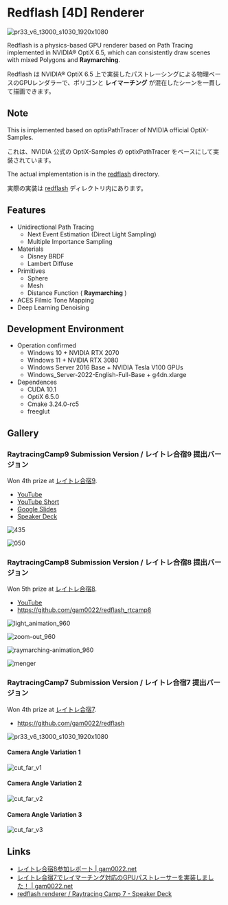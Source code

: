 # Redflash [4D] Renderer

![pr33_v6_t3000_s1030_1920x1080](https://user-images.githubusercontent.com/759115/64941257-1549c080-d8a1-11e9-9cc6-a145bdaed7d8.png)

Redflash is a physics-based GPU renderer based on Path Tracing implemented in NVIDIA® OptiX 6.5, which can consistently draw scenes with mixed Polygons and **Raymarching**.

Redflash は NVIDIA® OptiX 6.5 上で実装したパストレーシングによる物理ベースのGPUレンダラーで、ポリゴンと **レイマーチング** が混在したシーンを一貫して描画できます。

## Note

This is implemented based on optixPathTracer of NVIDIA official OptiX-Samples.

これは、NVIDIA 公式の OptiX-Samples の optixPathTracer をベースにして実装されています。

The actual implementation is in the [redflash](https://github.com/gam0022/redflash_rtcamp9/tree/master/redflash) directory.

実際の実装は [redflash]([https://github.com/gam0022/redflash/tree/master/redflash](https://github.com/gam0022/redflash_rtcamp9/tree/main/redflash)) ディレクトリ内にあります。

## Features

- Unidirectional Path Tracing
  - Next Event Estimation (Direct Light Sampling)
  - Multiple Importance Sampling
- Materials
  - Disney BRDF
  - Lambert Diffuse
- Primitives
  - Sphere
  - Mesh
  - Distance Function ( **Raymarching** )
- ACES Filmic Tone Mapping
- Deep Learning Denoising

## Development Environment

- Operation confirmed
  - Windows 10 + NVIDIA RTX 2070
  - Windows 11 + NVIDIA RTX 3080
  - Windows Server 2016 Base + NVIDIA Tesla V100 GPUs
  - Windows_Server-2022-English-Full-Base + g4dn.xlarge
- Dependences
  - CUDA 10.1
  - OptiX 6.5.0
  - Cmake 3.24.0-rc5
  - freeglut

## Gallery

### RaytracingCamp9 Submission Version / レイトレ合宿9 提出バージョン

Won 4th prize at [レイトレ合宿9](https://sites.google.com/view/rtcamp9).

- [YouTube](https://www.youtube.com/watch?v=ohbv8_jCQtc)
- [YouTube Short](https://www.youtube.com/shorts/SgPbXt50Jw0)
- [Google Slides](https://docs.google.com/presentation/d/1f05HU58XD2w_71CJOdiEqOsBI8L2TYRTMndNT9MPqpI/edit#slide=id.gbd0ef54b81_0_79)
- [Speaker Deck](https://speakerdeck.com/gam0022/rtcamp9)

![435](https://github.com/gam0022/redflash_rtcamp9/assets/759115/133b831e-9876-4866-af02-09d2aa963f27)

![050](https://github.com/gam0022/redflash_rtcamp9/assets/759115/b57df7f9-ce0d-4b9a-9122-276144f6b741)

### RaytracingCamp8 Submission Version / レイトレ合宿8 提出バージョン

Won 5th prize at [レイトレ合宿8](https://sites.google.com/view/raytracingcamp8/).

- [YouTube](https://www.youtube.com/watch?v=c7JqEpaR658)
- https://github.com/gam0022/redflash_rtcamp8

![light_animation_960](https://user-images.githubusercontent.com/759115/196082478-7956c4f1-b433-49e5-87f8-38e2db83843c.gif)

![zoom-out_960](https://user-images.githubusercontent.com/759115/196172482-8bf54473-6e84-4e36-b167-b3c665d29761.gif)

![raymarching-animation_960](https://user-images.githubusercontent.com/759115/196082497-03638681-b194-43c2-b8e1-32fd8b1cf823.gif)

![menger](https://user-images.githubusercontent.com/759115/196082998-f5fba5ec-21e9-4ae9-a4e2-5cf18127f081.gif)


<!--
![menger_960](https://gam0022.net/images/posts/2022-09-26-rtcamp8/menger_960.gif)
-->


### RaytracingCamp7 Submission Version / レイトレ合宿7 提出バージョン

Won 4th prize at [レイトレ合宿7](https://sites.google.com/site/raytracingcamp7/).

- https://github.com/gam0022/redflash

![pr33_v6_t3000_s1030_1920x1080](https://user-images.githubusercontent.com/759115/64941257-1549c080-d8a1-11e9-9cc6-a145bdaed7d8.png)

#### Camera Angle Variation 1
![cut_far_v1](https://user-images.githubusercontent.com/759115/64941285-272b6380-d8a1-11e9-943c-7bf38f5e9538.png)

#### Camera Angle Variation 2

![cut_far_v2](https://user-images.githubusercontent.com/759115/64941286-2a265400-d8a1-11e9-84a4-245cfe70fed1.png)

#### Camera Angle Variation 3

![cut_far_v3](https://user-images.githubusercontent.com/759115/64941288-2b578100-d8a1-11e9-9494-8395a5310c6f.png)

## Links

- [レイトレ合宿8参加レポート | gam0022.net](https://gam0022.net/blog/2022/10/17/rtcamp8/)
- [レイトレ合宿7でレイマーチング対応のGPUパストレーサーを実装しました！ | gam0022.net](https://gam0022.net/blog/2019/09/18/rtcamp7/)
- [redflash renderer / Raytracing Camp 7 - Speaker Deck](https://speakerdeck.com/gam0022/raytracing-camp-7)
